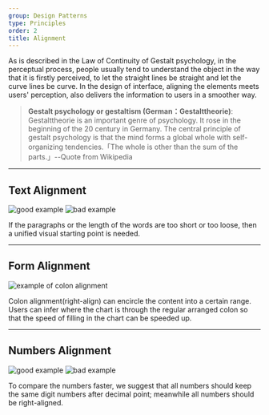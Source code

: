 ```yaml
---
group: Design Patterns
type: Principles
order: 2
title: Alignment
---
```


As is described in the Law of Continuity of Gestalt psychology, in the perceptual process, people usually tend to understand the object in the way that it is firstly perceived, to let the straight lines be straight and let the curve lines be curve. In the design of interface, aligning the elements meets users' perception, also delivers the information to users in a smoother way.

> **Gestalt psychology or gestaltism (German：Gestalttheorie)**: Gestalttheorie is an important genre of psychology. It rose in the beginning of the 20 century in Germany. The central principle of gestalt psychology is that the mind forms a global whole with self-organizing tendencies.「The whole is other than the sum of the parts.」--Quote from Wikipedia

---

## Text Alignment

<ImagePreview>
<img class="preview-img good" alt="good example" description="Align the title and text to the left; use one visual starting point." src="https://gw.alipayobjects.com/zos/rmsportal/lVDlIgxvuXSMQvJJVMnu.png">
<img class="preview-img bad" alt="bad example" description="The tile and the text start in different visual point. This is not recommended except the differences between title and text are emphasized. " src="https://gw.alipayobjects.com/zos/rmsportal/DAhkAEIoXYdljmxsJTjl.png">
</ImagePreview>

If the paragraphs or the length of the words are too short or too loose, then a unified visual starting point is needed.

---

## Form Alignment

<ImagePreview>
<img class="preview-img" alt="example of colon alignment" src="https://gw.alipayobjects.com/zos/rmsportal/OaTkwGfGxRSFsvAlzZMq.png">
</ImagePreview>

Colon alignment(right-align) can encircle the content into a certain range. Users can infer where the chart is through the regular arranged colon so that the speed of filling in the chart can be speeded up.

---

## Numbers Alignment

<ImagePreview>
<img class="preview-img good" alt="good example" src="https://gw.alipayobjects.com/zos/rmsportal/bIJAZcUmaRxJeFxZJwUp.png">
<img class="preview-img bad" alt="bad example" src="https://gw.alipayobjects.com/zos/rmsportal/zUmANVIhBanDnlyOhvaH.png">
</ImagePreview>

To compare the numbers faster, we suggest that all numbers should keep the same digit numbers after decimal point; meanwhile all numbers should be right-aligned.
